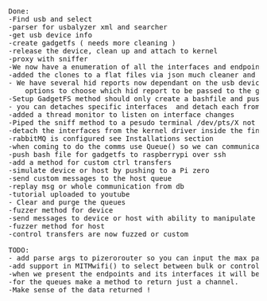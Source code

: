 <pre>
Done:
-Find usb and select
-parser for usbalyzer xml and searcher
-get usb device info
-create gadgetfs ( needs more cleaning )
-release the device, clean up and attach to kernel
-proxy with sniffer
-We now have a enumeration of all the interfaces and endpoints of the device we need to be able to use it
-added the clones to a flat files via json much cleaner and better ...
- We have several hid reports now dependant on the usb device , when setting up GadgetFS ensure the user is presented with
    options to choose which hid report to be passed to the gadget.
-Setup GadgetFS method should only create a bashfile and push it to the Pi Zero and then execute it.
- you can detaches specific interfaces  and detach each from the kernel.
-added a thread monitor to listen on interface changes
-Piped the sniff method to a pesudo terminal /dev/pts/X not to clog ipython :)
-detach the interfaces from the kernel driver inside the findselect() Method it will be better if we didnt blacklist the device driver
-rabbitMQ is configured see Installations section
-when coming to do the comms use Queue() so we can communicate directly to the thread
-push bash file for gadgetfs to raspberrypi over ssh
-add a method for custom ctrl transfers
-simulate device or host by pushing to a Pi zero
-send custom messages to the host queue
-replay msg or whole communication from db
-tutorial uploaded to youtube
- Clear and purge the queues
-fuzzer method for device
-send messages to device or host with ability to manipulate the payload
-fuzzer method for host
-control transfers are now fuzzed or custom

TODO:
- add parse args to pizerorouter so you can input the max packet size
-add support in MITMwifi() to select between bulk or control transfer
-when we present the endpoints and its interfaces it will be more user friendly to show if the endpoint is in or out
-for the queues make a method to return just a channel.
-Make sense of the data returned !

   </pre>
